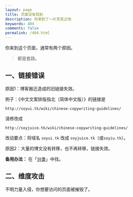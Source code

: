 ```yaml
---
layout: page
title: 页面没有找到
description: 你来到了一片荒芜之地
keywords: 404
comments: false
permalink: /404.html
---
```


你来到这个页面，通常有两个原因。

> 都是套路。

## 一、链接错误

原因1：博客搬迁造成的旧链接失效。

例子：《中文文案排版指北（简体中文版）》的链接是

```
http://soyui.tk/wiki/chinese-copywriting-guidelines/
```

请修改成

```
http://soyjuice.tk/wiki/chinese-copywriting-guidelines/
```

改动要点：将域名 `soyui.tk` 改成 `soyjuice.tk`（或`soyiu.tk`）。

原因2：大量的博文没有转移，也不再转移，链接失效。

**备用办法：** 在「[分类](/categories/)」中找。

## 二、维度攻击

不明力量入侵，你想要访问的页面被摧毁了。

<!----------------------------------------------------------------
         mm
      /^(  )^\                     Ascii arts included in this page:
      \,(..),/                     - R2D2, provided by: http://www.chris.com/
        V~~V                       - Texts, generated from: http://www.network-science.de/ascii/  
                                   http:// cnfeat.github.io
            
----------------------------------------------------------------

  <style>
    pre {
          background: none;
          border: none;
    }
  </style>

  <pre>         
---x-----mm--
      /^(  )^\
      \,(..),/        Oops...
        V~~V                     
一定是发生了什么可怕的事情....
    </pre>
-->
